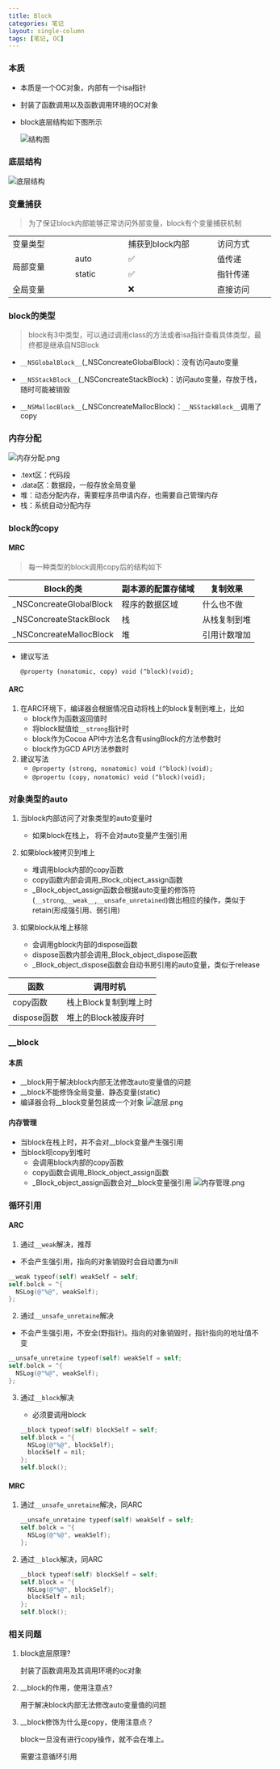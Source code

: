 ```yaml
---
title: Block
categories: 笔记
layout: single-column
tags: [笔记, OC]
---
```


### 本质

- 本质是一个OC对象，内部有一个isa指针

- 封装了函数调用以及函数调用环境的OC对象

- block底层结构如下图所示

  ![结构图](https://i.loli.net/2019/04/16/5cb5526944b5c.png)



### 底层结构

![底层结构](https://i.loli.net/2019/04/16/5cb55b750b442.png)



### 变量捕获

> 为了保证block内部能够正常访问外部变量，block有个变量捕获机制

<table border=0 cellpadding=0 cellspacing=0 width=522 style='border-collapse:
 collapse;table-layout:fixed;width:391pt'>
 <col width=87 style='width:65pt'>
 <col width=119 style='mso-width-source:userset;mso-width-alt:3797;width:89pt'>
 <col width=193 style='mso-width-source:userset;mso-width-alt:6186;width:145pt'>
 <col width=123 style='mso-width-source:userset;mso-width-alt:3925;width:92pt'>
 <tr height=21 style='height:16.0pt'>
  <td colspan=2 height=21 class=xl67 width=206 style='height:16.0pt;width:154pt'>变量类型</td>
  <td class=xl67 width=193 style='width:145pt'>捕获到block内部</td>
  <td class=xl67 width=123 style='width:92pt'>访问方式</td>
 </tr>
 <tr height=24 style='height:18.0pt'>
  <td rowspan=2 height=48 class=xl65 style='height:36.0pt;width:100.0pt'>局部变量</td>
  <td class=xl65>auto</td>
  <td class=xl66>✅</td>
  <td class=xl65>值传递</td>
 </tr>
 <tr height=24 style='height:18.0pt'>
  <td height=24 class=xl65 style='height:18.0pt'>static</td>
  <td class=xl66>✅</td>
  <td class=xl65>指针传递</td>
 </tr>
 <tr height=21 style='height:16.0pt'>
  <td colspan=2 height=21 class=xl65 style='height:16.0pt'>全局变量</td>
  <td class=xl65>❌</td>
  <td class=xl65>直接访问</td>
 </tr>
</table>



### block的类型

> block有3中类型，可以通过调用class的方法或者isa指针查看具体类型，最终都是继承自NSBlock

- `__NSGlobalBlock__`(_NSConcreateGlobalBlock)：没有访问auto变量

- `__NSStackBlock__`(_NSConcreateStackBlock)：访问auto变量，存放于栈，随时可能被销毁

- `__NSMallocBlock__`(_NSConcreateMallocBlock)：`__NSStackBlock__`调用了copy

  

### 内存分配
  ![内存分配.png](https://i.loli.net/2019/04/16/5cb57e3f5e417.png)
  - .text区：代码段
  - .data区：数据段，一般存放全局变量
  - 堆：动态分配内存，需要程序员申请内存，也需要自己管理内存
  - 栈：系统自动分配内存



### block的copy

#### MRC

> 每一种类型的block调用copy后的结构如下

| Block的类               | 副本源的配置存储域 | 复制效果     |
| ----------------------- | :----------------- | ------------ |
| _NSConcreateGlobalBlock | 程序的数据区域     | 什么也不做   |
| _NSConcreateStackBlock  | 栈                 | 从栈复制到堆 |
| _NSConcreateMallocBlock | 堆                 | 引用计数增加 |

- 建议写法

  `@property (nonatomic, copy) void (^block)(void);`



#### ARC

1. 在ARC环境下，编译器会根据情况自动将栈上的block复制到堆上，比如
   - block作为函数返回值时
   - 将block赋值给`__strong`指针时
   - block作为Cocoa API中方法名含有usingBlock的方法参数时
   - block作为GCD API方法参数时
2. 建议写法
   - `@property (strong, nonatomic) void (^block)(void);`
   - `@propertu (copy, nonatomic) void (^block)(void);`



### 对象类型的auto

1. 当block内部访问了对象类型的auto变量时

   - 如果block在栈上， 将不会对auto变量产生强引用

2. 如果block被拷贝到堆上

   - 堆调用block内部的copy函数
   - copy函数内部会调用_Block_object_assign函数
   - _Block_object_assign函数会根据auto变量的修饰符(`__strong`,`__weak__`,`__unsafe_unretained`)做出相应的操作，类似于retain(形成强引用、弱引用)

3. 如果block从堆上移除

   - 会调用gblock内部的dispose函数
   - dispose函数内部会调用_Block_object_dispose函数
   - _Block_object_dispose函数会自动书房引用的auto变量，类似于release

| 函数        | 调用时机            |
| ---------- | ------------------ |
| copy函数    | 栈上Block复制到堆上时 |
| dispose函数 | 堆上的Block被废弃时   |

   

### __block

#### 本质
- __block用于解决block内部无法修改auto变量值的问题
- __block不能修饰全局变量、静态变量(static)
- 编译器会将__block变量包装成一个对象
![底层.png](https://i.loli.net/2019/04/16/5cb5a4cfe409a.png)



#### 内存管理

- 当block在栈上时，并不会对__block变量产生强引用
- 当block呗copy到堆时
  - 会调用block内部的copy函数
  - copy函数会调用_Block_object_assign函数
  - _Block_object_assign函数会对__block变量强引用
![内存管理.png](https://i.loli.net/2019/04/16/5cb5a9f5c6e14.png)

### 循环引用

####  ARC

1. 通过`__weak`解决，推荐

  - 不会产生强引用，指向的对象销毁时会自动置为nill

  ```objective-c
  __weak typeof(self) weakSelf = self; 
  self.bolck = ^{
    NSLog(@"%@", weakSelf);
  };
  ```

2. 通过`__unsafe_unretaine`解决

  - 不会产生强引用，不安全(野指针)。指向的对象销毁时，指针指向的地址值不变

  ```objective-c
  __unsafe_unretaine typeof(self) weakSelf = self; 
  self.bolck = ^{
    NSLog(@"%@", weakSelf);
  };
  ```

3. 通过`__block`解决

   - 必须要调用block

   ```objective-c
   __block typeof(self) blockSelf = self;
   self.block = ^{
     NSLog(@"%@", blockSelf);
     blockSelf = nil;
   };
   self.block();
   ```



#### MRC

1. 通过`__unsafe_unretaine`解决，同ARC

   ```objective-c
   __unsafe_unretaine typeof(self) weakSelf = self; 
   self.bolck = ^{
     NSLog(@"%@", weakSelf);
   };
   ```

2. 通过`__block`解决，同ARC

   ```objective-c
   __block typeof(self) blockSelf = self;
   self.block = ^{
     NSLog(@"%@", blockSelf);
     blockSelf = nil;
   };
   self.block();
   ```

   

### 相关问题

1. block底层原理?

   封装了函数调用及其调用环境的oc对象

2. __block的作用，使用注意点?

   用于解决block内部无法修改auto变量值的问题

3. __block修饰为什么是copy，使用注意点？

   block一旦没有进行copy操作，就不会在堆上。

   需要注意循环引用

